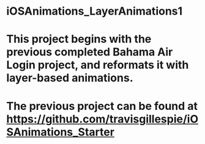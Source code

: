 # iOSAnimations_LayerAnimations1

# This project begins with the previous completed Bahama Air Login project, and reformats it with layer-based animations.

# The previous project can be found at https://github.com/travisgillespie/iOSAnimations_Starter
